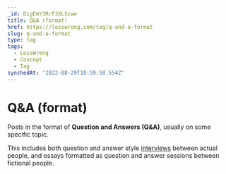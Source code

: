 ```yaml
---
_id: DigEmY3RrF3XL5cwe
title: Q&A (format)
href: https://lesswrong.com/tag/q-and-a-format
slug: q-and-a-format
type: tag
tags:
  - LessWrong
  - Concept
  - Tag
synchedAt: '2022-08-29T10:59:58.554Z'
---
```

# Q&A (format)

Posts in the format of **Question and Answers (Q&A)**, usually on some specific topic.

This includes both question and answer style [interviews](interviews) between actual people, and essays formatted as question and answer sessions between fictional people.